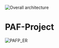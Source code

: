 ![Overall architecture](https://user-images.githubusercontent.com/67456339/115990675-219c1080-a5e2-11eb-90fe-00fc96c142aa.png)
# PAF-Project

![PAFP_ER](https://user-images.githubusercontent.com/67456339/115950116-00122a80-a4f7-11eb-9310-2385d9a4095c.png)

